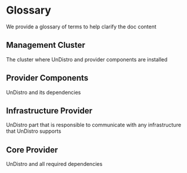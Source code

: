 # Glossary

We provide a glossary of terms to help clarify the doc content

## Management Cluster

The cluster where UnDistro and provider components are installed

## Provider Components

UnDistro and its dependencies

## Infrastructure Provider

UnDistro part that is responsible to communicate with any infrastructure that UnDistro supports

## Core Provider

UnDistro and all required dependencies